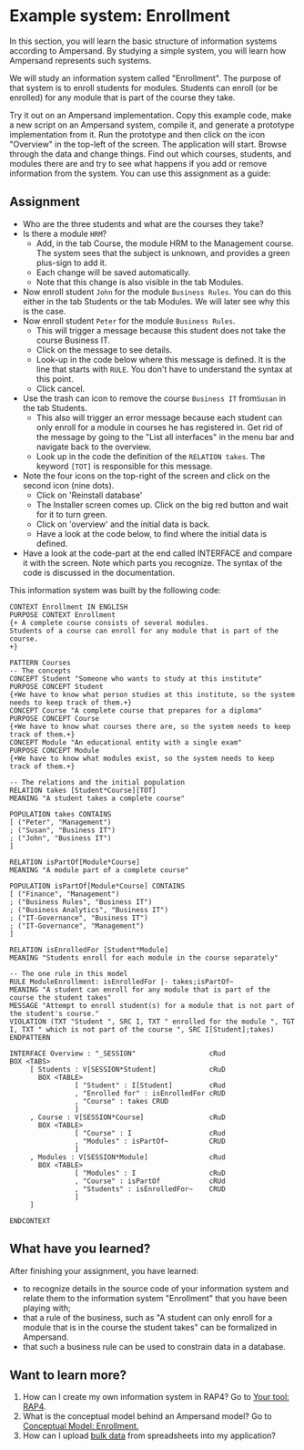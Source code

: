 # Example system: Enrollment

In this section, you will learn the basic structure of information systems according to Ampersand. By studying a simple system, you will learn how Ampersand represents such systems.

We will study an information system called "Enrollment". The purpose of that system is to enroll students for modules. Students can enroll (or be enrolled) for any module that is part of the course they take.

Try it out on an Ampersand implementation. Copy this example code, make a new script on an Ampersand system, compile it, and generate a prototype implementation from it. Run the prototype and then click on the icon "Overview" in the top-left of the screen. The application will start. Browse through the data and change things. Find out which courses, students, and modules there are and try to see what happens if you add or remove information from the system. You can use this assignment as a guide:

## Assignment

* Who are the three students and what are the courses they take?
* Is there a module `HRM`?
  * Add, in the tab Course, the module HRM to the Management course. The system sees that the subject is unknown, and provides a green plus-sign to add it.
  * Each change will be saved automatically.
  * Note that this change is also visible in the tab Modules.
* Now enroll student `John` for the module `Business Rules`. You can do this either in the tab Students or the tab Modules. We will later see why this is the case.
* Now enroll student `Peter` for the module `Business Rules`.
  * This will trigger a message because this student does not take the course Business IT.
  * Click on the message to see details.
  * Look-up in the code below where this message is defined. It is the line that starts with `RULE`. You don't have to understand the syntax at this point.
  * Click cancel.
* Use the trash can icon to remove the course `Business IT` from`Susan` in the tab Students.
  * This also will trigger an error message because each student can only enroll for a module in courses he has registered in. Get rid of the message by going to the "List all interfaces" in the menu bar and navigate back to the overview.
  * Look up in the code the definition of the `RELATION takes`. The keyword `[TOT]` is responsible for this message.
* Note the four icons on the top-right of the screen and click on the second icon (nine dots).
  * Click on 'Reinstall database'
  * The Installer screen comes up. Click on the big red button and wait for it to turn green.
  * Click on 'overview' and the initial data is back.
  * Have a look at the code below, to find where the initial data is defined.
* Have a look at the code-part at the end called INTERFACE and compare it with the screen. Note which parts you recognize. The syntax of the code is discussed in the documentation.

This information system was built by the following code:

```
CONTEXT Enrollment IN ENGLISH
PURPOSE CONTEXT Enrollment
{+ A complete course consists of several modules.
Students of a course can enroll for any module that is part of the course.
+}

PATTERN Courses
-- The concepts
CONCEPT Student "Someone who wants to study at this institute"
PURPOSE CONCEPT Student 
{+We have to know what person studies at this institute, so the system needs to keep track of them.+}
CONCEPT Course "A complete course that prepares for a diploma"
PURPOSE CONCEPT Course 
{+We have to know what courses there are, so the system needs to keep track of them.+}
CONCEPT Module "An educational entity with a single exam"
PURPOSE CONCEPT Module 
{+We have to know what modules exist, so the system needs to keep track of them.+}

-- The relations and the initial population
RELATION takes [Student*Course][TOT]
MEANING "A student takes a complete course"

POPULATION takes CONTAINS
[ ("Peter", "Management")
; ("Susan", "Business IT")
; ("John", "Business IT")
]

RELATION isPartOf[Module*Course]
MEANING "A module part of a complete course"

POPULATION isPartOf[Module*Course] CONTAINS
[ ("Finance", "Management")
; ("Business Rules", "Business IT")
; ("Business Analytics", "Business IT")
; ("IT-Governance", "Business IT")
; ("IT-Governance", "Management")
]

RELATION isEnrolledFor [Student*Module]
MEANING "Students enroll for each module in the course separately"

-- The one rule in this model
RULE ModuleEnrollment: isEnrolledFor |- takes;isPartOf~
MEANING "A student can enroll for any module that is part of the course the student takes"
MESSAGE "Attempt to enroll student(s) for a module that is not part of the student's course."
VIOLATION (TXT "Student ", SRC I, TXT " enrolled for the module ", TGT I, TXT " which is not part of the course ", SRC I[Student];takes)
ENDPATTERN

INTERFACE Overview : "_SESSION"                  cRud
BOX <TABS>
     [ Students : V[SESSION*Student]             cRuD
       BOX <TABLE>
                [ "Student" : I[Student]         cRud
                , "Enrolled for" : isEnrolledFor cRUD
                , "Course" : takes CRUD
                ]
     , Course : V[SESSION*Course]                cRuD
       BOX <TABLE>
                [ "Course" : I                   cRud
                , "Modules" : isPartOf~          CRUD
                ]
     , Modules : V[SESSION*Module]               cRud
       BOX <TABLE>
                [ "Modules" : I                  cRuD
                , "Course" : isPartOf            cRUd
                , "Students" : isEnrolledFor~    CRUD
                ]
     ]

ENDCONTEXT
```



## What have you learned?

After finishing your assignment, you have learned:

* to recognize details in the source code of your information system and relate them to the information system "Enrollment" that you have been playing with;
* that a rule of the business, such as "A student can only enroll for a module that is in the course the student takes" can be formalized in Ampersand.
* that such a business rule can be used to constrain data in a database.

## Want to learn more?

1. How can I create my own information system in RAP4? Go to [Your tool: RAP4](your-tool-rap3.md).
2. What is the conceptual model behind an Ampersand model? Go to [Conceptual Model: Enrollment.](conceptual-model-enrollment.md)
3. How can I upload [bulk data](/ampersand/reference-material/syntax-of-ampersand#population-in-spreadsheets) from spreadsheets into my application?
